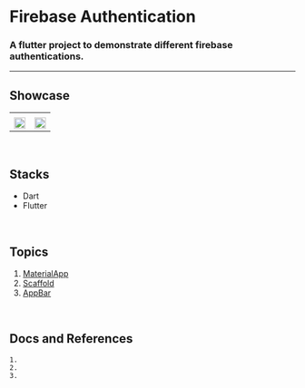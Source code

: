 # Firebase Authentication

### A flutter project to demonstrate different firebase authentications.

<hr>

## Showcase

<table>
  <tr>
    <td></td>
    <td></td>
  </tr>

  <tr>
    <td><img src="ss/list.png" width="100%" height="70%" /></td>
    <td><img src="ss/details" width="100%" height="70%" /></td>
  </tr>

 </table>
<br/>

## Stacks

- Dart
- Flutter

<br/>

## Topics

1. [MaterialApp]()
2. [Scaffold]()
3. [AppBar]()


<br/>

## Docs and References

```
1.
2.
3.
```